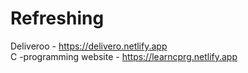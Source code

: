 # Refreshing
Deliveroo - https://delivero.netlify.app  
C -programming website - https://learncprg.netlify.app
 

